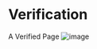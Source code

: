 # Verification
A Verified Page 
![image](https://github.com/itskingkad/verification/assets/133252048/34c9552c-50c9-4b51-a748-38c428c859e4)
